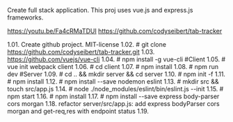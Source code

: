 Create full stack application.
This proj uses vue.js and express.js frameworks.

https://youtu.be/Fa4cRMaTDUI
https://github.com/codyseibert/tab-tracker

1.01. Create github project. MIT-license
1.02. \# git clone https://github.com/codyseibert/tab-tracker.git
1.03. https://github.com/vuejs/vue-cli
1.04. \# npm install -g vue-cli
#Client
1.05. \# vue init webpack client
1.06. \# cd client
1.07. \# npm install
1.08. \# npm run dev
#Server
1.09. \# cd .. && mkdir server && cd server
1.10. \# npm init -f
1.11. \# npm install
1.12. \# npm install --save nodemon eslint
1.13. \# mkdir src && touch src/app.js
1.14. \# node ./node_modules/eslint/bin/eslint.js --init
1.15. \# npm start
1.16. \# npm install
1.17. \# npm install --save express body-parser cors morgan
1.18. refactor server/src/app.js: add express bodyParser cors morgan and get-req,res with endpoint status 
1.19. 
